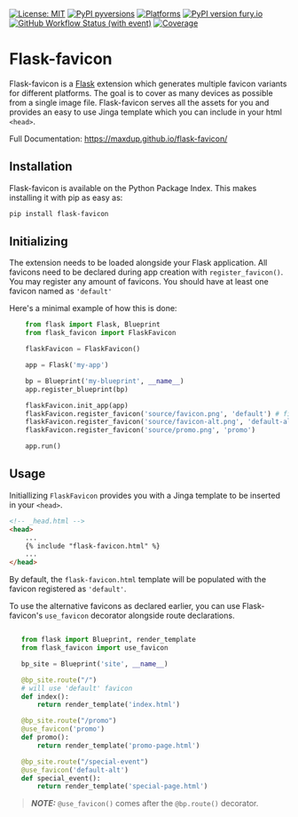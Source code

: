 [![License: MIT](https://img.shields.io/badge/License-MIT-yellow.svg)](https://opensource.org/licenses/MIT)
[![PyPI pyversions](https://img.shields.io/pypi/pyversions/flask-favicon.svg)](https://pypi.python.org/pypi/flask-favicon/)
[![Platforms](https://img.shields.io/badge/platform-Linux,_MacOS,_Windows-blue)]()
[![PyPI version fury.io](https://badge.fury.io/py/flask-favicon.svg)](https://pypi.python.org/pypi/flask-favicon/)
[![GitHub Workflow Status (with event)](https://github.com/maxdup/flask-favicon/actions/workflows/CI.yml/badge.svg)]()
[![Coverage](https://github.com/maxdup/flask-favicon/blob/master/docs/source/coverage.svg "coverage")]()

# Flask-favicon


Flask-favicon is a [Flask](https://flask.palletsprojects.com) extension which generates multiple favicon variants for different platforms. The goal is to cover as many devices as possible from a single image file. Flask-favicon serves all the assets for you and provides an easy to use Jinga template which you can include in your html `<head>`.

Full Documentation: https://maxdup.github.io/flask-favicon/


## Installation

Flask-favicon is available on the Python Package Index. This makes installing it with pip as easy as:

```bash
pip install flask-favicon
```



Initializing
------------

The extension needs to be loaded alongside your Flask application. All favicons need to be declared during app creation with `register_favicon()`. You may register any amount of favicons. You should have at least one favicon named as `'default'`

Here's a minimal example of how this is done:

```python
    from flask import Flask, Blueprint
    from flask_favicon import FlaskFavicon

    flaskFavicon = FlaskFavicon()

    app = Flask('my-app')

    bp = Blueprint('my-blueprint', __name__)
    app.register_blueprint(bp)

    flaskFavicon.init_app(app)
    flaskFavicon.register_favicon('source/favicon.png', 'default') # filename, favicon identifier
    flaskFavicon.register_favicon('source/favicon-alt.png', 'default-alt')
    flaskFavicon.register_favicon('source/promo.png', 'promo')

    app.run()
```


Usage
-----

Initiallizing `FlaskFavicon` provides you with a Jinga template to be inserted in your `<head>`.

```html
<!-- _head.html -->
<head>
    ...
    {% include "flask-favicon.html" %}
    ...
</head>
```

By default, the `flask-favicon.html` template will be populated with the favicon registered as `'default'`.

To use the alternative favicons as declared earlier, you can use Flask-favicon's `use_favicon` decorator alongside route declarations.

```python

   from flask import Blueprint, render_template
   from flask_favicon import use_favicon

   bp_site = Blueprint('site', __name__)

   @bp_site.route("/")
   # will use 'default' favicon
   def index():
       return render_template('index.html')

   @bp_site.route("/promo")
   @use_favicon('promo')
   def promo():
       return render_template('promo-page.html')

   @bp_site.route("/special-event")
   @use_favicon('default-alt')
   def special_event():
       return render_template('special-page.html')
```

> **_NOTE:_** `@use_favicon()` comes after the `@bp.route()` decorator.